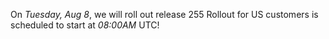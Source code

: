 On *Tuesday, Aug 8*, we will roll out release 255
Rollout for US customers is scheduled to start at *08:00AM* UTC!

